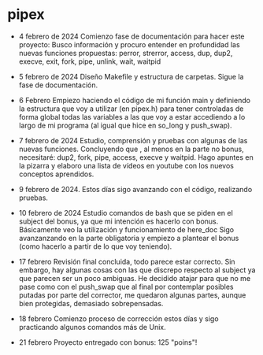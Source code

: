 # pipex

- 4 febrero de 2024
Comienzo fase de documentación para hacer este proyecto:
Busco información y procuro entender en profundidad las nuevas funciones propuestas:
	perror, strerror, access, dup, dup2, execve, exit, fork, pipe, unlink, wait, waitpid

- 5 febrero de 2024
Diseño Makefile y estructura de carpetas.
Sigue la fase de documentación.

- 6 Febrero
Empiezo haciendo el código de mi función main y definiendo la estructura que voy a utilizar (en pipex.h) para tener controladas de forma global todas las variables a las que voy a estar accediendo a lo largo de mi programa (al igual que hice en so_long y push_swap).

- 7 febrero de 2024
Estudio, comprensión y pruebas con algunas de las nuevas funciones.
Concluyendo que , al menos en la parte no bonus, necesitaré: dup2, fork, pipe, access, execve y waitpid.
Hago apuntes en la pizarra y elaboro una lista de vídeos en youtube con los nuevos conceptos aprendidos.

- 9 febrero de 2024.
Estos días sigo avanzando con el código, realizando pruebas.

- 10 febrero de 2024
Estudio comandos de bash que se piden en el subject del bonus, ya que mi intención es hacerlo con bonus.
Básicamente veo la utilización y funcionamiento de here_doc
Sigo avanzanzando en la parte obligatoria y empiezo a plantear el bonus (como hacerlo a partir de lo que voy teniendo).

- 17 febrero
Revisión final concluida, todo parece estar correcto.
Sin embargo, hay algunas cosas con las que discrepo respecto al subject ya que parecen ser un poco ambiguas.
He decidido atajar para que no me pase como con el push_swap que al final por contemplar posibles putadas por
parte del corrector, me quedaron algunas partes, aunque bien protegidas, demasiado sobrepensadas.

- 18 febrero
Comienzo proceso de corrección estos días y sigo practicando algunos comandos más de Unix.

- 21 febrero
Proyecto entregado con bonus: 125 "poins"!




